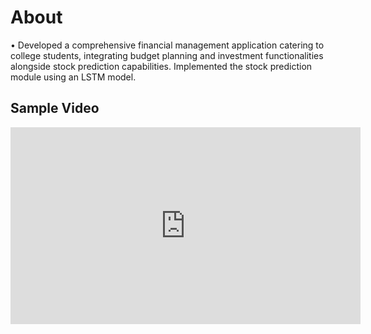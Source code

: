 # About

• Developed a comprehensive financial management application catering to college students, integrating budget
planning and investment functionalities alongside stock prediction capabilities. Implemented the stock prediction
module using an LSTM model.

## Sample Video
<iframe width="560" height="315" src="https://www.youtube.com/embed/BghVIwqZPFg?si=nft8xjWpBMCX3_Y5" title="YouTube video player" frameborder="0" allow="accelerometer; autoplay; clipboard-write; encrypted-media; gyroscope; picture-in-picture; web-share" allowfullscreen></iframe>
